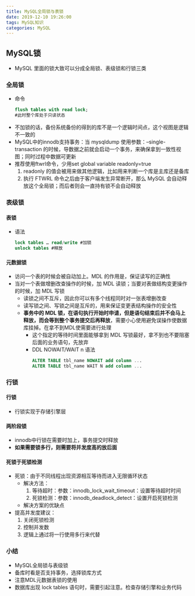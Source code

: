 ```yaml
---
title: MySQL全局锁与表锁
date: 2019-12-10 19:26:00
tags: MySQL知识
categories: MySQL
---
```


## MySQL锁
- MySQL 里面的锁大致可以分成全局锁、表级锁和行锁三类

### 全局锁
- 命令
  ```sql
  flush tables with read lock;
  #此时整个库处于只读状态
  ```
- 不加锁的话，备份系统备份的得到的库不是一个逻辑时间点，这个视图是逻辑不一致的
- MySQL中的innodb支持事务：当 mysqldump 使用参数：–single-transaction 的时候，导数据之前就会启动一个事务，来确保拿到一致性视图；同时过程中数据可更新
- 推荐使用ftwrl命令，少用set global variable readonly=true
  1. readonly 的值会被用来做其他逻辑，比如用来判断一个库是主库还是备库
  2. 执行 FTWRL 命令之后由于客户端发生异常断开，那么 MySQL 会自动释放这个全局锁；而后者则会一直持有锁不会自动释放

### 表级锁

#### 表锁
- 语法
  ```sql
  lock tables … read/write #加锁
  unlock tables #释放
  ```

#### 元数据锁
- 访问一个表的时候会被自动加上。MDL 的作用是，保证读写的正确性
- 当对一个表做增删改查操作的时候，加 MDL 读锁；当要对表做结构变更操作的时候，加 MDL 写锁
  - 读锁之间不互斥，因此你可以有多个线程同时对一张表增删改查
  - 读写锁之间、写锁之间是互斥的，用来保证变更表结构操作的安全性
  - **事务中的 MDL 锁，在语句执行开始时申请，但是语句结束后并不会马上释放，而会等到整个事务提交后再释放**，需要小心使用避免误操作使数据库挂掉。在拿不到MDL使需要进行处理
    - 这个指定的等待时间里面能够拿到 MDL 写锁最好，拿不到也不要阻塞后面的业务语句，先放弃
    - DDL NOWAIT/WAIT n 语法
      ```sql
      ALTER TABLE tbl_name NOWAIT add column ...
      ALTER TABLE tbl_name WAIT N add column ...
      ```

### 行锁

#### 行锁
- 行锁实现于存储引擎层

#### 两阶段锁
- innodb中行锁在需要时加上，事务提交时释放
- **如果需要锁多行，则需要将并发度高的放后面**

#### 死锁于死锁检测
- 死锁：由于不同线程出现资源相互等待而进入无限循环状态
  - 解决方法：
    1. 等待超时：参数：innodb_lock_wait_timeout：设置等待超时时间
    2. 死锁检测：参数：innodb_deadlock_detect：设置开启死锁检测
  - 解决方案的优缺点
- 提高并发度建议：
  1. 关闭死锁检测
  2. 控制并发数
  3. 逻辑上通过将一行使用多行来代替

### 小结
- MySQL全局锁与表级锁
- 备库时看是否支持事务，选择锁库方式
- 注意MDL元数据表锁的使用
- 数据库出现 lock tables 语句时，需要引起注意。检查存储引擎和业务代码
